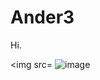 # Ander3
Hi.

<img src= ![image](https://github.com/And3V25/Ander3/assets/143668943/a9cd3822-73d5-4611-a3c6-9a28473f22a3)

